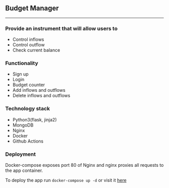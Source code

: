 ## Budget Manager
---
### Provide an instrument that will allow users to  

* Control inflows
* Control outflow
* Check current balance

### Functionality  

* Sign up 
* Login
* Budget counter
* Add inflows and outflows
* Delete inflows and outflows


### Technology stack  

* Python3(flask, jinja2)
* MongoDB
* Nginx
* Docker
* Github Actions

### Deployment  

Docker-compose exposes port 80 of Nginx and nginx proxies all requests to the app container.

To deploy the app run `docker-compose up -d` or visit it [here](https://budget.manager.z37yc.com/)
